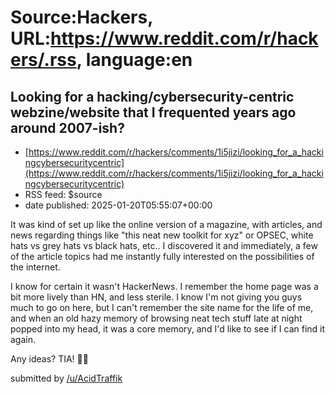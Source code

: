 # Source:Hackers, URL:https://www.reddit.com/r/hackers/.rss, language:en

## Looking for a hacking/cybersecurity-centric webzine/website that I frequented years ago around 2007-ish?
 - [https://www.reddit.com/r/hackers/comments/1i5jizi/looking_for_a_hackingcybersecuritycentric](https://www.reddit.com/r/hackers/comments/1i5jizi/looking_for_a_hackingcybersecuritycentric)
 - RSS feed: $source
 - date published: 2025-01-20T05:55:07+00:00

<!-- SC_OFF --><div class="md"><p>It was kind of set up like the online version of a magazine, with articles, and news regarding things like &quot;this neat new toolkit for xyz&quot; or OPSEC, white hats vs grey hats vs black hats, etc.. I discovered it and immediately, a few of the article topics had me instantly fully interested on the possibilities of the internet. </p> <p>I know for certain it wasn&#39;t HackerNews. I remember the home page was a bit more lively than HN, and less sterile. I know I&#39;m not giving you guys much to go on here, but I can&#39;t remember the site name for the life of me, and when an old hazy memory of browsing neat tech stuff late at night popped into my head, it was a core memory, and I&#39;d like to see if I can find it again. </p> <p>Any ideas? TIA! ✌🏼</p> </div><!-- SC_ON --> &#32; submitted by &#32; <a href="https://www.reddit.com/user/AcidTraffik"> /u/AcidTraffik </a> <br/> <span><a href="https://www.reddit.com/r/hackers/comments/1i5jizi/lookin


